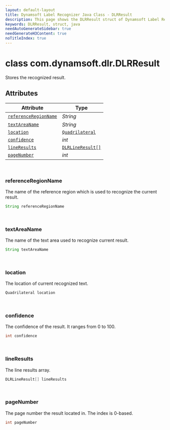 ```yaml
---
layout: default-layout
title: Dynamsoft Label Recognizer Java Class - DLRResult
description: This page shows the DLRResult struct of Dynamsoft Label Recognizer for Java Language.
keywords: DLRResult, struct, java
needAutoGenerateSidebar: true
needGenerateH3Content: true
noTitleIndex: true
---
```



# class com.dynamsoft.dlr.DLRResult
Stores the recognized result.

  

## Attributes
  
| Attribute | Type |
|---------- | ---- |
| [`referenceRegionName`](#referenceregionname) | *String* |
| [`textAreaName`](#textareaname) | *String* |
| [`location`](#location) | [`Quadrilateral`](quadrilateral.md) |
| [`confidence`](#confidence) | *int* |
| [`lineResults`](#lineresults) | [`DLRLineResult[]`](dlr-line-result.md) |
| [`pageNumber`](#pagenumber) | *int* |


&nbsp;

### referenceRegionName
The name of the reference region which is used to recognize the current result.
```java
String referenceRegionName
```

&nbsp;

### textAreaName
The name of the text area used to recognize current result.
```java
String textAreaName
```

&nbsp;

### location
The location of current recognized text.
```java
Quadrilateral location
```


&nbsp;

### confidence
The confidence of the result. It ranges from 0 to 100.
```java
int confidence
```


&nbsp;

### lineResults
The line results array.
```java
DLRLineResult[] lineResults
```

&nbsp;

### pageNumber
The page number the result located in. The index is 0-based.
```java
int pageNumber
```
